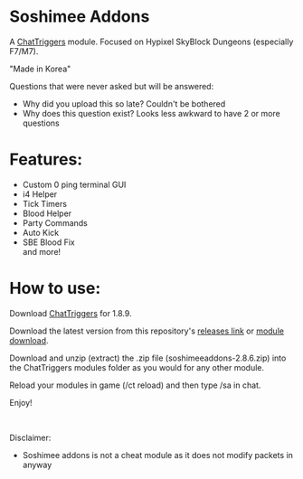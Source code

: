 # Soshimee Addons
A [ChatTriggers](https://chattriggers.com/) module. Focused on Hypixel SkyBlock Dungeons (especially F7/M7).

"Made in Korea"

Questions that were never asked but will be answered:
- Why did you upload this so late? Couldn't be bothered
- Why does this question exist? Looks less awkward to have 2 or more questions

# Features:

 - Custom 0 ping terminal GUI <br>
 - i4 Helper <br>
 - Tick Timers <br>
 - Blood Helper <br>
 - Party Commands <br>
 - Auto Kick <br>
 - SBE Blood Fix <br>
 and more!


# How to use:

Download [ChatTriggers](https://chattriggers.com/) for 1.8.9.

Download the latest version from this repository's [releases link](https://github.com/soshimee-dev/soshimeeaddons/releases) or [module download](https://github.com/soshimee-dev/soshimeeaddons/releases/download/RELEASE/soshimeeaddons-2.8.6.zip).

Download and unzip (extract) the .zip file (soshimeeaddons-2.8.6.zip) into the ChatTriggers modules folder as you would for any other module.

Reload your modules in game (/ct reload) and then type /sa in chat.

Enjoy!

<br>

Disclaimer:
 - Soshimee addons is not a cheat module as it does not modify packets in anyway
